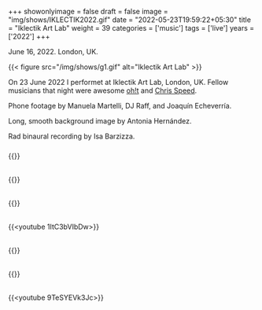 +++
showonlyimage = false
draft = false
image = "img/shows/IKLECTIK2022.gif"
date = "2022-05-23T19:59:22+05:30"
title = "Iklectik Art Lab"
weight = 39
categories = ['music']
tags = ['live']
years = ['2022']
+++

June 16, 2022. London, UK.

<!--more-->

{{< figure src="/img/shows/g1.gif" alt="Iklectik Art Lab" >}}
 

On 23 June 2022 I performet at Iklectik Art Lab, London, UK. Fellow musicians that night were awesome [oh!t](https://soundcloud.com/ohteee) and [Chris Speed](https://chrisspeedvisuals.com/).

Phone footage by Manuela Martelli, DJ Raff, and Joaquín Echeverría.

Long, smooth background image by Antonia Hernández.

Rad binaural recording by Isa Barzizza. 



### 

{{<youtube BBBwH2OghQM>}} 
<br> <br>


{{<youtube SPMjPq_4lvw>}} 
<br> <br>

{{<youtube MkEzi6TCLNA>}} 
<br> <br>

{{<youtube 1ItC3bVIbDw>}} 
<br> <br>

{{<youtube Ap-H2OlqGPE>}} 
<br> <br>

{{<youtube O-AQ3g5KhNA>}} 
<br> <br>




{{<youtube 9TeSYEVk3Jc>}} 
<br> <br>








